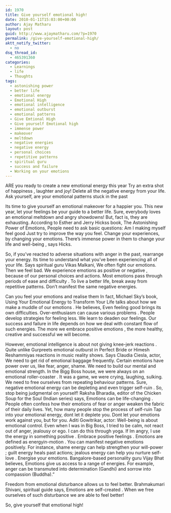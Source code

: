 ```yaml
---
id: 1970
title: Give yourself emotional high!
date: 2010-01-11T15:03:00+00:00
author: Ajay Matharu
layout: post
guid: http://www.ajaymatharu.com/?p=1970
permalink: /give-yourself-emotional-high/
aktt_notify_twitter:
  - no
dsq_thread_id:
  - 465391360
categories:
  - Learnings
  - life
  - Thoughts
tags:
  - astonishing power
  - better life
  - emotional energy
  - Emotional High
  - emotional intelligence
  - emotional outburst
  - emotional patterns
  - Give Emtional High
  - Give yourself Emotional high
  - immense power
  - makeover
  - meltdown
  - negative energies
  - negative energy
  - personal choices
  - repetitive patterns
  - spiritual guru
  - success and failure
  - Working on your emotions
---
```

ARE you ready to create a new emotional energy this year Try an extra shot of happiness , laughter and joy! Delete all the negative energy from your life. Ask yourself, are your emotional patterns stuck in the past
  
Its time to give yourself an emotional makeover for a happier you. This new year, let your feelings be your guide to a better life. Sure, everybody loves an emotional meltdown and angry showdowns! But, fact is, they are exhausting. According to Esther and Jerry Hickss book, The Astonishing Power of Emotions, People need to ask basic questions: Am I making myself feel good Just try to improve the way you feel. Change your experiences, by changing your emotions. There&#8217;s immense power in them to change your life and well-being , says Hicks.
  
So, if you&#8217;ve reacted to adverse situations with anger in the past, rearrange your energy. Its time to understand what you&#8217;ve been experiencing all of your life. Says spiritual guru Vikas Malkani, We often fight our emotions. Then we feel bad. We experience emotions as positive or negative , because of our personal choices and actions. Most emotions pass through periods of ease and difficulty . To live a better life, break away from repetitive patterns. Don&#8217;t manifest the same negative energies.

Can you feel your emotions and realise them In fact, Michael Sky&#8217;s book, Using Your Emotional Energy to Transform Your Life talks about how we make a muddle of our emotions . He believes, Even feeling good brings its own difficulties. Over-enthusiasm can cause various problems . People develop strategies for feeling less. We learn to deaden our feelings. Our success and failure in life depends on how we deal with constant flow of such energies. The more we embrace positive emotions , the more healthy, creative and successful we will become.
  
However, emotional intelligence is about not giving knee-jerk reactions . Quite unlike Gurpreets emotional outburst in Perfect Bride or Himesh Reshammiyas reactions in music reality shows. Says Claudia Ciesla, actor, We need to get rid of emotional baggage frequently. Certain emotions have power over us, like fear, anger, shame. We need to build our mental and emotional strength. In the Bigg Boss house, we were always on an emotional roller-coaster . It was a game, we were crying, laughing, sulking. We need to free ourselves from repeating behaviour patterns. Sure, negative emotional energy can be depleting and even trigger self-ruin . So, stop being judgmental on yourself! Raksha Bharadia, editor of the Chicken Soup for the Soul (Indian series) says, Emotions can be life-changing . People often confess how their emotions of fear or anger weaken the fabric of their daily lives. Yet, how many people stop the process of self-ruin Tap into your emotional energy, dont let it deplete you. Dont let your emotions work against you, but for you. Aditi Gowitrikar, actor: Well-being is about emotional control. Even when I was in Big Boss, I tried to be calm, not react out of anger, jealousy or ego. I can do this through yoga. If Im angry, I use the energy in something positive . Embrace positive feelings . Emotions are defined as energyin-motion . You can manifest negative emotions positively. For instance, shame energy can help strengthen your will-power ; guilt energy heals past actions; jealous energy can help you nurture self-love . Energise your emotions. Bangalore-based personality guru Vijay Bhat believes, Emotions give us access to a range of energies. For example, anger can be transmuted into determination (Gandhi) and sorrow into compassion (Buddha).&#8221;

Freedom from emotional disturbance allows us to feel better. Brahmakumari Shivani, spiritual guide says, Emotions are self-created . When we free ourselves of such disturbance we are able to feel better!
  
So, give yourself that emotional high!